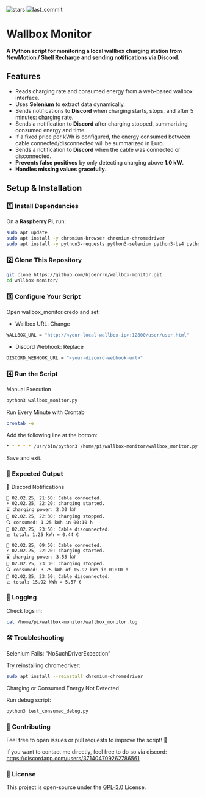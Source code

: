 ![stars](https://img.shields.io/github/stars/bjoerrrn/shellrecharge-wallbox-monitor) ![last_commit](https://img.shields.io/github/last-commit/bjoerrrn/shellrecharge-wallbox-monitor)

# Wallbox Monitor  

**A Python script for monitoring a local wallbox charging station from NewMotion / Shell Recharge and sending notifications via Discord.**  

## Features
- Reads charging rate and consumed energy from a web-based wallbox interface.
- Uses **Selenium** to extract data dynamically.
- Sends notifications to **Discord** when charging starts, stops, and after 5 minutes: charging rate.
- Sends a notification to **Discord** after charging stopped, summarizing consumed energy and time.
- If a fixed price per kWh is configured, the energy consumed between cable connected/disconnected will be summarized in Euro.
- Sends a notification to **Discord** when the cable was connected or disconnected.
- **Prevents false positives** by only detecting charging above **1.0 kW**.
- **Handles missing values gracefully**.

## Setup & Installation  

### **1️⃣ Install Dependencies**
On a **Raspberry Pi**, run:  
```bash
sudo apt update
sudo apt install -y chromium-browser chromium-chromedriver
sudo apt install -y python3-requests python3-selenium python3-bs4 python3-urllib3
```

### **2️⃣ Clone This Repository**
```bash
git clone https://github.com/bjoerrrn/wallbox-monitor.git
cd wallbox-monitor/
```

### **3️⃣ Configure Your Script**

Open wallbox_monitor.credo and set:
-	Wallbox URL: Change
```bash
WALLBOX_URL = "http://<your-local-wallbox-ip>:12800/user/user.html"
```

-	Discord Webhook: Replace
```bash
DISCORD_WEBHOOK_URL = "<your-discord-webhook-url>"
```

### **4️⃣ Run the Script**

Manual Execution
```bash
python3 wallbox_monitor.py
```

Run Every Minute with Crontab
```bash
crontab -e
```

Add the following line at the bottom:
```bash
* * * * * /usr/bin/python3 /home/pi/wallbox-monitor/wallbox_monitor.py
```

Save and exit.

### **📡 Expected Output**

📢 Discord Notifications
```
🔌 02.02.25, 21:50: Cable connected.
⚡ 02.02.25, 22:20: charging started.
⏳ charging power: 2.30 kW
🔋 02.02.25, 22:30: charging stopped.
🔍 consumed: 1.25 kWh in 00:10 h
🔌 02.02.25, 23:50: Cable disconnected.
💶 total: 1.25 kWh = 0.44 €
```

```
🔌 02.02.25, 09:50: Cable connected.
⚡ 02.02.25, 22:20: charging started.
⏳ charging power: 3.55 kW
🔋 02.02.25, 23:30: charging stopped.
🔍 consumed: 3.75 kWh of 15.92 kWh in 01:10 h
🔌 02.02.25, 23:50: Cable disconnected.
💶 total: 15.92 kWh = 5.57 €
```

### **📝 Logging**

Check logs in:
```bash
cat /home/pi/wallbox-monitor/wallbox_monitor.log
```

### **🛠 Troubleshooting**

Selenium Fails: “NoSuchDriverException”

Try reinstalling chromedriver:
```bash
sudo apt install --reinstall chromium-chromedriver
```

Charging or Consumed Energy Not Detected

Run debug script:
```bash
python3 test_consumed_debug.py
```

### **🤝 Contributing**

Feel free to open issues or pull requests to improve the script! 🚀

if you want to contact me directly, feel free to do so via discord: https://discordapp.com/users/371404709262786561

### **📜 License**

This project is open-source under the [GPL-3.0](https://www.gnu.org/licenses/gpl-3.0.en.html) License.
